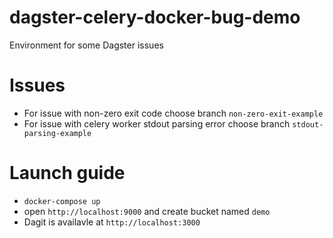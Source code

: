 # dagster-celery-docker-bug-demo
Environment for some Dagster issues

# Issues
- For issue with non-zero exit code choose branch `non-zero-exit-example`
- For issue with celery worker stdout parsing error choose branch `stdout-parsing-example`

# Launch guide
- `docker-compose up`
- open `http://localhost:9000` and create bucket named `demo`
- Dagit is availavle at `http://localhost:3000`
